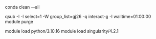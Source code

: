 conda clean --all


qsub -I -l select=1 -W group_list=gj26 -q interact-g -l walltime=01:00:00
module purge 

module load python/3.10.16
module load singularity/4.2.1
